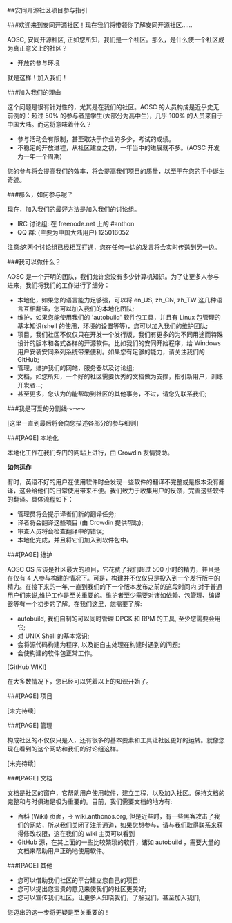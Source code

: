 ##安同开源社区项目参与指引

###欢迎来到安同开源社区！现在我们将带领你了解安同开源社区……

AOSC, 安同开源社区, 正如您所知，我们是一个社区。那么，是什么使一个社区成为真正意义上的社区？

- 开放的参与环境

就是这样！加入我们！

###加入我们的理由

这个问题是很有针对性的，尤其是在我们的社区。AOSC 的人员构成是近乎史无前例的：超过 50% 的参与者是学生(大部分为高中生)，几乎 100% 的人员来自于中国大陆。而这将意味着什么？

- 参与活动会有限制，甚至取决于作业的多少，考试的成绩。
- 不稳定的开放进程，从社区建立之初，一年当中的进展就不多。(AOSC 开发为一年一个周期)

您的参与将会提高我们的效率，将会提高我们项目的质量，以至于在您的手中诞生奇迹。

###那么，如何参与呢？

现在，加入我们的最好方法是加入我们的讨论组。

- IRC 讨论组: 在 freenode.net 上的 #anthon
- QQ 群: (主要为中国大陆用户) 125016052

注意:这两个讨论组已经相互打通，您在任何一边的发言将会实时传送到另一边。

###我可以做什么？

AOSC 是一个开明的团队，我们允许您没有多少计算机知识。为了让更多人参与进来，我们将我们的工作进行了细分：

- 本地化，如果您的语言能力足够强，可以将 en_US, zh_CN, zh_TW 这几种语言互相翻译，您可以加入我们的本地化团队;
- 维护，如果您能使用我们的 'autobuild' 软件包工具，并且有 Linux 包管理的基本知识(shell 的使用，环境的设置等等)，您可以加入我们的维护团队;
- 项目，我们社区不仅仅只在开发一个发行版，我们有更多的为不同用途而特殊设计的版本和各式各样的开源软件。比如我们的安同开始程序，给 Windows 用户安装安同系列系统带来便利。如果您有足够的能力，请关注我们的 GitHub;
- 管理，维护我们的网站，服务器以及讨论组;
- 文档，如您所知，一个好的社区需要优秀的文档做为支撑，指引新用户，训练开发者...;
- 甚至更多，您认为的能帮助到社区的其他事务，不过，请您先联系我们;

###我是可爱的分割线～～～

[这里一直到最后将会向您描述各部分的参与细则]

###[PAGE] 本地化


本地化工作在我们专门的网站上进行，由 Crowdin 友情赞助。

**如何运作**

有时，英语不好的用户在使用软件时会发现一些软件的翻译不完整或是根本没有翻译，这会给他们的日常使用带来不便。我们致力于收集用户的反馈，完善这些软件的翻译。具体流程如下：

- 管理员将会提示译者们新的翻译任务;
- 译者将会翻译这些项目 (由 Crowdin 提供帮助);
- 审查人员将会检查翻译中的错误;
- 本地化完成，并且将它们加入到软件包中。

###[PAGE] 维护

AOSC OS 应该是社区最大的项目，它花费了我们超过 500 小时的精力，并且是在仅有 4 人参与构建的情况下。可是，构建并不仅仅只是投入到一个发行版中的精力。在接下来的一年,一直到我们的下一个版本发布之前的这段时间内,对于普通用户们来说,维护工作是至关重要的。维护者至少需要对诸如依赖、包管理、编译器等有一个初步的了解。在我们这里，您需要了解:

- autobuild, 我们自制的可以同时管理 DPGK 和 RPM 的工具, 至少您需要会用它;
- 对 UNIX Shell 的基本常识;
- 会将源代码构建为程序, 以及能自主处理在构建时遇到的问题;
- 会使构建的软件包正常工作。

[GitHub WIKI]

在大多数情况下，您已经可以凭着以上的知识开始了。

###[PAGE] 项目

[未完待续]

###[PAGE] 管理

构成社区的不仅仅只是人，还有很多的基本要素和工具让社区更好的运转。就像您现在看到的这个网站和我们的讨论组这样。

[未完待续]

###[PAGE] 文档

文档是社区的窗户，它帮助用户使用软件，建立工程，以及加入社区。保持文档的完整和与时俱进是极为重要的。目前，我们需要文档的地方有:

- 百科 (Wiki) 页面，-> wiki.anthonos.org, 但是近些时，有一些黑客攻击了我们的网站，所以我们关闭了注册通道，如果您想参与，请与我们取得联系来获得修改权限，这在我们的 wiki 主页可以看到
- GitHub 源，在其上面的一些比较繁琐的软件，诸如 autobuild ，需要大量的文档来帮助用户正确地使用软件。

###[PAGE] 其他

- 您可以借助我们社区的平台建立您自己的项目;
- 您可以提出您宝贵的意见来使我们的社区更美好;
- 您可以宣传我们社区，让更多人知晓我们，了解我们，甚至加入我们;

您迈出的这一步将无疑是至关重要的！
